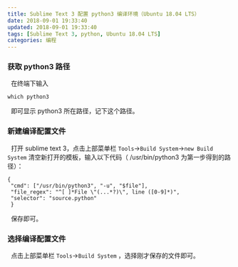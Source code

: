 ```yaml
---
title: Sublime Text 3 配置 python3 编译环境（Ubuntu 18.04 LTS）
date: 2018-09-01 19:33:40
updated: 2018-09-01 19:33:40
tags: [Sublime Text 3, python, Ubuntu 18.04 LTS]
categories: 编程
---
```


### 获取 python3 路径
&nbsp;&nbsp;在终端下输入
```
which python3
```
&nbsp;&nbsp;即可显示 python3 所在路径，记下这个路径。

### 新建编译配置文件
&nbsp;&nbsp;打开 sublime text 3，点击上部菜单栏 `Tools`->`Build System`->`new Build System`
清空新打开的模板，输入以下代码（ /usr/bin/python3 为第一步得到的路径）：
```
{
 "cmd": ["/usr/bin/python3", "-u", "$file"],
 "file_regex": "^[ ]*File \"(...*?)\", line ([0-9]*)",
 "selector": "source.python"
 }
```
&nbsp;&nbsp;保存即可。

### 选择编译配置文件
&nbsp;&nbsp;点击上部菜单栏 `Tools`->`Build System` ，选择刚才保存的文件即可。
